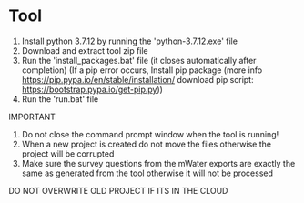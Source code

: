 # Tool

1) Install python 3.7.12 by running the 'python-3.7.12.exe' file
2) Download and extract tool zip file
3) Run the 'install_packages.bat' file (it closes automatically after completion)
   (If a pip error occurs, Install pip package (more info https://pip.pypa.io/en/stable/installation/  download pip script: https://bootstrap.pypa.io/get-pip.py))
4) Run the 'run.bat' file

IMPORTANT
1) Do not close the command prompt window when the tool is running!
2) When a new project is created do not move the files otherwise the project will be corrupted
3) Make sure the survey questions from the mWater exports are exactly the same as generated from the tool otherwise it will not be processed


DO NOT OVERWRITE OLD PROJECT IF ITS IN THE CLOUD